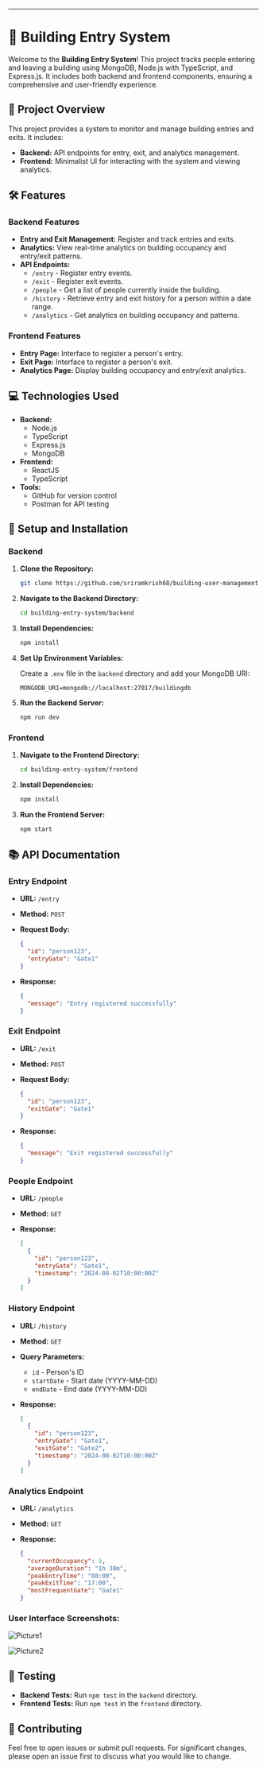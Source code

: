 ---

# 🏢 Building Entry System

Welcome to the **Building Entry System**! This project tracks people entering and leaving a building using MongoDB, Node.js with TypeScript, and Express.js. It includes both backend and frontend components, ensuring a comprehensive and user-friendly experience.

## 🚀 Project Overview

This project provides a system to monitor and manage building entries and exits. It includes:

- **Backend:** API endpoints for entry, exit, and analytics management.
- **Frontend:** Minimalist UI for interacting with the system and viewing analytics.

## 🛠️ Features

### Backend Features

- **Entry and Exit Management:** Register and track entries and exits.
- **Analytics:** View real-time analytics on building occupancy and entry/exit patterns.
- **API Endpoints:**
  - `/entry` - Register entry events.
  - `/exit` - Register exit events.
  - `/people` - Get a list of people currently inside the building.
  - `/history` - Retrieve entry and exit history for a person within a date range.
  - `/analytics` - Get analytics on building occupancy and patterns.

### Frontend Features

- **Entry Page:** Interface to register a person's entry.
- **Exit Page:** Interface to register a person's exit.
- **Analytics Page:** Display building occupancy and entry/exit analytics.

## 💻 Technologies Used

- **Backend:**
  - Node.js
  - TypeScript
  - Express.js
  - MongoDB
- **Frontend:**
  - ReactJS
  - TypeScript
- **Tools:**
  - GitHub for version control
  - Postman for API testing

## 🔧 Setup and Installation

### Backend

1. **Clone the Repository:**

   ```bash
   git clone https://github.com/sriramkrish68/building-user-management.git
   ```

2. **Navigate to the Backend Directory:**

   ```bash
   cd building-entry-system/backend
   ```

3. **Install Dependencies:**

   ```bash
   npm install
   ```

4. **Set Up Environment Variables:**

   Create a `.env` file in the `backend` directory and add your MongoDB URI:

   ```env
   MONGODB_URI=mongodb://localhost:27017/buildingdb
   ```

5. **Run the Backend Server:**

   ```bash
   npm run dev
   ```

### Frontend

1. **Navigate to the Frontend Directory:**

   ```bash
   cd building-entry-system/frontend
   ```

2. **Install Dependencies:**

   ```bash
   npm install
   ```

3. **Run the Frontend Server:**

   ```bash
   npm start
   ```

## 📚 API Documentation

### Entry Endpoint

- **URL:** `/entry`
- **Method:** `POST`
- **Request Body:**

  ```json
  {
    "id": "person123",
    "entryGate": "Gate1"
  }
  ```

- **Response:**

  ```json
  {
    "message": "Entry registered successfully"
  }
  ```

### Exit Endpoint

- **URL:** `/exit`
- **Method:** `POST`
- **Request Body:**

  ```json
  {
    "id": "person123",
    "exitGate": "Gate1"
  }
  ```

- **Response:**

  ```json
  {
    "message": "Exit registered successfully"
  }
  ```

### People Endpoint

- **URL:** `/people`
- **Method:** `GET`
- **Response:**

  ```json
  [
    {
      "id": "person123",
      "entryGate": "Gate1",
      "timestamp": "2024-08-02T10:00:00Z"
    }
  ]
  ```

### History Endpoint

- **URL:** `/history`
- **Method:** `GET`
- **Query Parameters:**

  - `id` - Person's ID
  - `startDate` - Start date (YYYY-MM-DD)
  - `endDate` - End date (YYYY-MM-DD)

- **Response:**

  ```json
  [
    {
      "id": "person123",
      "entryGate": "Gate1",
      "exitGate": "Gate2",
      "timestamp": "2024-08-02T10:00:00Z"
    }
  ]
  ```

### Analytics Endpoint

- **URL:** `/analytics`
- **Method:** `GET`
- **Response:**

  ```json
  {
    "currentOccupancy": 5,
    "averageDuration": "1h 30m",
    "peakEntryTime": "08:00",
    "peakExitTime": "17:00",
    "mostFrequentGate": "Gate1"
  }
  ```


### User Interface Screenshots:
![Picture1](https://github.com/user-attachments/assets/cf7f715b-e39c-4c0b-b614-f4785053a47a)

![Picture2](https://github.com/user-attachments/assets/3be571cb-2939-40ea-979d-51ec4b9a0a09)






## 🧪 Testing

- **Backend Tests:** Run `npm test` in the `backend` directory.
- **Frontend Tests:** Run `npm test` in the `frontend` directory.


## 🤝 Contributing

Feel free to open issues or submit pull requests. For significant changes, please open an issue first to discuss what you would like to change.

